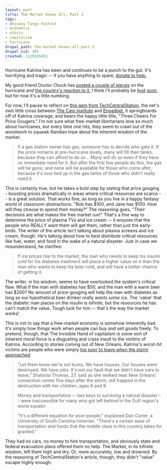 ```yaml
--- 
layout: post
title: The Market Knows All, Part 3
tags: 
- Whiskey Tango Foxtrot
- economics
- ethics
- capitalism
- hurricane
drupal_path: the-market-knows-all-part-3
drupal_nid: 305
created: 1125935451
---
```

Hurricane Katrina has been and continues to be a punch to the gut. It's horrifying and tragic -- if you have anything to spare, <a href="https://secure2.convio.net/arc/site/Donation?ACTION=SHOW_DONATION_OPTIONS&CAMPAIGN_ID=1161&JServSessionIdr010=4anxd3cqz1.app25b">donate to help.</a>



My good friend Doctor Chuck has <a href="http://blog.chuck-pearson.org/archives/2005/09/hurricane_katri.html">posted a couple of pieces</a> on the hurricane and <a href="http://blog.chuck-pearson.org/archives/2005/09/katrina_d-new_o.html">the country's reaction to it.</a> I think I'll probably be <a href="http://www.washingtonmonthly.com/archives/individual/2005_09/007042.php">livid</a> <a href="http://obsidianwings.blogs.com/obsidian_wings/2005/09/politicizing_ka.html">soon</a>, but for now it's a little numbing.



For now, I'll pause to reflect on <a href="http://www.techcentralstation.com/0902055.html">this gem from TechCentralStation</a>, the net's own little cross between <a href="http://www.cato.org/">The Cato Institute</a> and <a href="http://www.engadget.com/">Engadget.</a> It springboards off of Katrina coverage, and bears the happy little title, "Three Cheers For Price Gougers." I'm not sure what free-market libertarians love so much about hurricanes, but every time one hits, they seem to crawl out of the woodwork to squawk Randian tripe about the inherent wisdom of the market.



<blockquote>If a gas station owner has gas, someone has to decide who gets it. If the price remains at pre-hurricane levels, many will fill their tanks, because they can afford to do so... Many will do so even if they have no immediate need for it. But after the first few people do this, the gas will be gone, and none will be available for those who come after, because it's now tied up in the gas tanks of those who didn't really need it.</blockquote>



This is certainly true, but he takes a bold step by stating that price gouging - boosting prices dramatically in areas where critical resources are scarce -- is a great solution. That works fine, as long as you live in a happy fantasy world of classroom abstractions. "Bob has $100, and Jane has $100. How will they choose to spend their money?" The reasoning goes. "Their decisions are what makes the free market run!" That's a fine way to determine the price of plasma TVs and ice cream -- it ensures that the people who REALLY want them will get them, rather than just the early-birds. The writer of the article isn't talking about plasma screens and ice cream, though. He's talking about how to best distribute critical resources like fuel, water, and food in the wake of a natural disaster. Just in case we misunderstand, he clarifies:



<blockquote>If ice prices rise to the market, the man who needs to keep his insulin cold for his diabetes treatment will place a higher value on it than the man who wants to keep his beer cold, and will have a better chance of getting it.</blockquote>



The writer, in his wisdom, seems to have overlooked the system's critical flaw. What if the man with diabetes has $50, and the man with a warm beer has $200? No amount of price-gouging will help the man with diabetes as long as our hypothetical beer drinker <i>really wants some ice</i>. The 'value' that the diabetic man places on the insulin is infinite, but the resources he has can't match the value. Tough luck for him -- that's the way the market works!



This is not to say that a free-market economy is somehow inherently bad. It's simply how things work when people can buy and sell goods freely. To pretend, though, that The Invisible Hand of capitalism is some sort of inherent moral force is a disgusting and crass insult to the victims of Katrina. According to stories coming out of New Orleans, Katrina's worst-hit victims are people who were simply <a href="http://www.indystar.com/apps/pbcs.dll/article?AID=/20050905/NEWS06/509050399">too poor to leave when the storm approached</a>. 



<blockquote>"Let them know we're not bums. We have houses. Our houses were destroyed. We have jobs. It's not our fault that we didn't have cars to leave," Shatonia Thomas, 27, said as she walked near New Orleans' convention center five days after the storm, still trapped in the destruction with her children, ages 6 and 9.



Money and transportation -- two keys to surviving a natural disaster -- were inaccessible for many who got left behind in the Gulf region's worst squalor.



"It's a different equation for poor people," explained Dan Carter, a University of South Carolina historian. "There's a certain ease of transportation and funds that the middle class in this country takes for granted."</blockquote>



They had no cars, no money to hire transportation, and obviously state and federal evacuation plans offered them no help. The Market, in its infinite wisdom, left them high and dry. Or, more accurately, low and drowned. By the reasoning of TechCentralStation's article, though, they didn't "value" escape highly enough.
